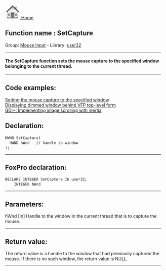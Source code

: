 [<img src="../../images/home.png"> Home ](https://github.com/VFPX/Win32API)  

## Function name : SetCapture
Group: [Mouse Input](../../functions_group.md#Mouse_Input)  -  Library: [user32](../../libraries.md#user32)  
***  


#### The SetCapture function sets the mouse capture to the specified window belonging to the current thread.
***  


## Code examples:
[Setting the mouse capture to the specified window](../../samples/sample_282.md)  
[Displaying dimmed window behind VFP top-level form](../../samples/sample_578.md)  
[GDI+: Implementing image scrolling with inertia](../../samples/sample_595.md)  

## Declaration:
```foxpro  
HWND SetCapture(
  HWND hWnd   // handle to window
);  
```  
***  


## FoxPro declaration:
```foxpro  
DECLARE INTEGER SetCapture IN user32;
	INTEGER hWnd  
```  
***  


## Parameters:
hWnd 
[in] Handle to the window in the current thread that is to capture the mouse.   
***  


## Return value:
The return value is a handle to the window that had previously captured the mouse. If there is no such window, the return value is NULL.   
***  

